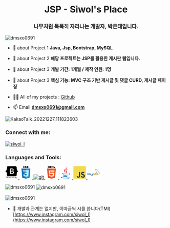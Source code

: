 <h1 align="center">JSP - Siwol's Place</h1>
<h3 align="center">나무처럼 묵묵히 자라나는 개발자, 박은태입니다.</h3>

<p align="left"> <img src="https://komarev.com/ghpvc/?username=dmsxo0691&label=Profile%20views&color=0e75b6&style=flat" alt="dmsxo0691" /> </p>

- 🌱 about Project 1 **Java, Jsp, Bootstrap, MySQL**

- 💬 about Project 2 **해당 프로젝트는 JSP를 활용한 게시판 웹입니다.**

- 💬 about Project 3 **개발 기간: 1개월 / 제작 인원: 1명**

- 💬 about Project 3 **핵심 기능: MVC 구조 기반 게시글 및 댓글 CURD, 게시글 페이징**

- 👨‍💻 All of my projects : [Github](https://github.com/dmsxo0691)

- 📫 Email **dmsxo0691@gmail.com**

![KakaoTalk_20221227_111823603](https://user-images.githubusercontent.com/110580287/209606126-663bd412-5261-4da1-8291-bffdede86d18.gif)

<h3 align="left">Connect with me:</h3>
<p align="left">
<a href="https://instagram.com/siwol_l" target="blank"><img align="center" src="https://raw.githubusercontent.com/rahuldkjain/github-profile-readme-generator/master/src/images/icons/Social/instagram.svg" alt="siwol_l" height="30" width="40" /></a>
<h3 align="left">Languages and Tools:</h3>
<p align="left"> <a href="https://getbootstrap.com" target="_blank" rel="noreferrer"> <img src="https://raw.githubusercontent.com/devicons/devicon/master/icons/bootstrap/bootstrap-plain-wordmark.svg" alt="bootstrap" width="40" height="40"/> </a> <a href="https://www.w3schools.com/css/" target="_blank" rel="noreferrer"> <img src="https://raw.githubusercontent.com/devicons/devicon/master/icons/css3/css3-original-wordmark.svg" alt="css3" width="40" height="40"/> </a> <a href="https://git-scm.com/" target="_blank" rel="noreferrer"> <img src="https://www.vectorlogo.zone/logos/git-scm/git-scm-icon.svg" alt="git" width="40" height="40"/> </a> <a href="https://www.w3.org/html/" target="_blank" rel="noreferrer"> <img src="https://raw.githubusercontent.com/devicons/devicon/master/icons/html5/html5-original-wordmark.svg" alt="html5" width="40" height="40"/> </a> <a href="https://www.java.com" target="_blank" rel="noreferrer"> <img src="https://raw.githubusercontent.com/devicons/devicon/master/icons/java/java-original.svg" alt="java" width="40" height="40"/> </a> <a href="https://developer.mozilla.org/en-US/docs/Web/JavaScript" target="_blank" rel="noreferrer"> <img src="https://raw.githubusercontent.com/devicons/devicon/master/icons/javascript/javascript-original.svg" alt="javascript" width="40" height="40"/> </a> <a href="https://www.mysql.com/" target="_blank" rel="noreferrer"> <img src="https://raw.githubusercontent.com/devicons/devicon/master/icons/mysql/mysql-original-wordmark.svg" alt="mysql" width="40" height="40"/> </a> </p>
<p><img align="left" src="https://github-readme-stats.vercel.app/api/top-langs?username=dmsxo0691&show_icons=true&locale=en&layout=compact" alt="dmsxo0691" /></p>

<p>&nbsp;<img align="center" src="https://github-readme-stats.vercel.app/api?username=dmsxo0691&show_icons=true&locale=en" alt="dmsxo0691" /></p>

<p><img align="center" src="https://github-readme-streak-stats.herokuapp.com/?user=dmsxo0691&" alt="dmsxo0691" /></p>

- 📝 개발과 관계는 없지만, 이따금씩 시를 씁니다(TMI) [https://www.instagram.com/siwol_l](https://www.instagram.com/siwol_l)
